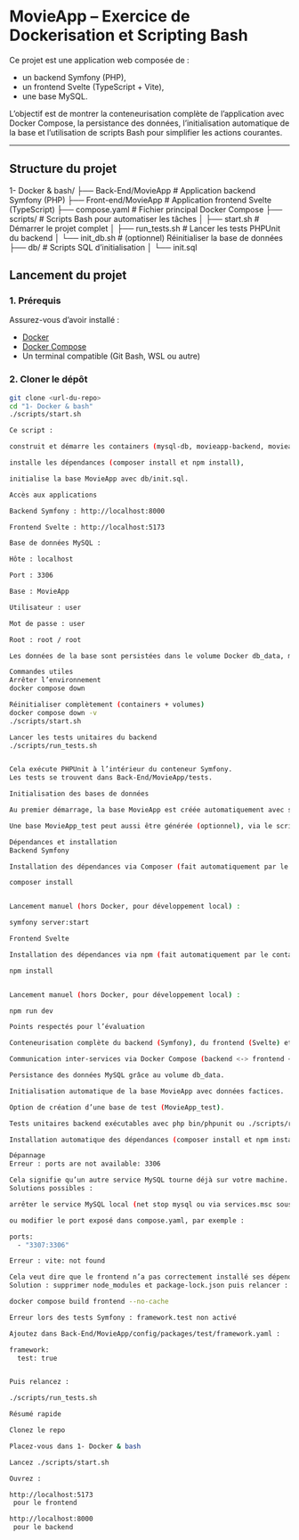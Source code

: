 # MovieApp – Exercice de Dockerisation et Scripting Bash

Ce projet est une application web composée de :  
- un backend Symfony (PHP),  
- un frontend Svelte (TypeScript + Vite),  
- une base MySQL.  

L’objectif est de montrer la conteneurisation complète de l’application avec Docker Compose, la persistance des données, l’initialisation automatique de la base et l’utilisation de scripts Bash pour simplifier les actions courantes.

---

## Structure du projet
1- Docker & bash/
├── Back-End/MovieApp # Application backend Symfony (PHP)
├── Front-end/MovieApp # Application frontend Svelte (TypeScript)
├── compose.yaml # Fichier principal Docker Compose
├── scripts/ # Scripts Bash pour automatiser les tâches
│ ├── start.sh # Démarrer le projet complet
│ ├── run_tests.sh # Lancer les tests PHPUnit du backend
│ └── init_db.sh # (optionnel) Réinitialiser la base de données
├── db/ # Scripts SQL d’initialisation
│ └── init.sql

## Lancement du projet

### 1. Prérequis
Assurez-vous d’avoir installé :
- [Docker](https://docs.docker.com/get-docker/)  
- [Docker Compose](https://docs.docker.com/compose/)  
- Un terminal compatible (Git Bash, WSL ou autre)

### 2. Cloner le dépôt
```bash
git clone <url-du-repo>
cd "1- Docker & bash"
./scripts/start.sh

Ce script :

construit et démarre les containers (mysql-db, movieapp-backend, movieapp-frontend),

installe les dépendances (composer install et npm install),

initialise la base MovieApp avec db/init.sql.

Accès aux applications

Backend Symfony : http://localhost:8000

Frontend Svelte : http://localhost:5173

Base de données MySQL :

Hôte : localhost

Port : 3306

Base : MovieApp

Utilisateur : user

Mot de passe : user

Root : root / root

Les données de la base sont persistées dans le volume Docker db_data, même après un docker compose down.

Commandes utiles
Arrêter l’environnement
docker compose down

Réinitialiser complètement (containers + volumes)
docker compose down -v
./scripts/start.sh

Lancer les tests unitaires du backend
./scripts/run_tests.sh


Cela exécute PHPUnit à l’intérieur du conteneur Symfony.
Les tests se trouvent dans Back-End/MovieApp/tests.

Initialisation des bases de données

Au premier démarrage, la base MovieApp est créée automatiquement avec ses tables et données factices grâce à db/init.sql.

Une base MovieApp_test peut aussi être générée (optionnel), via le script scripts/init_db.sh, avec les mêmes données que la base principale.

Dépendances et installation
Backend Symfony

Installation des dépendances via Composer (fait automatiquement par le container) :

composer install


Lancement manuel (hors Docker, pour développement local) :

symfony server:start

Frontend Svelte

Installation des dépendances via npm (fait automatiquement par le container) :

npm install


Lancement manuel (hors Docker, pour développement local) :

npm run dev

Points respectés pour l’évaluation

Conteneurisation complète du backend (Symfony), du frontend (Svelte) et de MySQL.

Communication inter-services via Docker Compose (backend <-> frontend <-> DB).

Persistance des données MySQL grâce au volume db_data.

Initialisation automatique de la base MovieApp avec données factices.

Option de création d’une base de test (MovieApp_test).

Tests unitaires backend exécutables avec php bin/phpunit ou ./scripts/run_tests.sh.

Installation automatique des dépendances (composer install et npm install).

Dépannage
Erreur : ports are not available: 3306

Cela signifie qu’un autre service MySQL tourne déjà sur votre machine.
Solutions possibles :

arrêter le service MySQL local (net stop mysql ou via services.msc sous Windows),

ou modifier le port exposé dans compose.yaml, par exemple :

ports:
  - "3307:3306"

Erreur : vite: not found

Cela veut dire que le frontend n’a pas correctement installé ses dépendances.
Solution : supprimer node_modules et package-lock.json puis relancer :

docker compose build frontend --no-cache

Erreur lors des tests Symfony : framework.test non activé

Ajoutez dans Back-End/MovieApp/config/packages/test/framework.yaml :

framework:
  test: true


Puis relancez :

./scripts/run_tests.sh

Résumé rapide

Clonez le repo

Placez-vous dans 1- Docker & bash

Lancez ./scripts/start.sh

Ouvrez :

http://localhost:5173
 pour le frontend

http://localhost:8000
 pour le backend